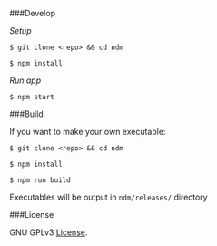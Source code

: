 ###Develop

_Setup_

`$ git clone <repo> && cd ndm`

`$ npm install`

_Run app_

`$ npm start`


###Build

If you want to make your own executable:

`$ git clone <repo> && cd ndm`

`$ npm install`

`$ npm run build`

Executables will be output in `ndm/releases/` directory


###License

GNU GPLv3 [License](LICENSE.md).